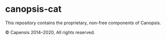 # canopsis-cat

This repository contains the proprietary, non-free components of Canopsis.

© Capensis 2014–2020, All rights reserved.
